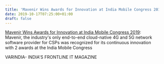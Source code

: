 ```yaml
---
title: 'Mavenir Wins Awards for Innovation at India Mobile Congress 2019'
date: 2019-10-17T07:25:00+01:00
draft: false
---
```


[Mavenir Wins Awards for Innovation at India Mobile Congress 2019](https://varindia.com/news/mavenir-wins-awards-for-innovation-at-india-mobile-congress-2019#.XagJX6YDMAQ.blogger): Mavenir, the industry's only end-to-end cloud-native 4G and 5G network software provider for CSPs was recognized for its continuous innovation with 2 awards at the India Mobile Congress  
  
VARINDIA- INDIA'S FRONTLINE IT MAGAZINE